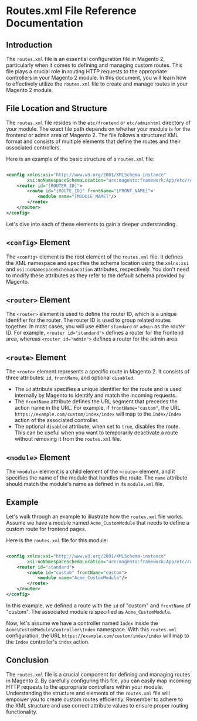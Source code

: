 # Routes.xml File Reference Documentation

## Introduction

The `routes.xml` file is an essential configuration file in Magento 2, particularly when it comes to defining and
managing custom routes. This file plays a crucial role in routing HTTP requests to the appropriate controllers in your
Magento 2 module. In this document, you will learn how to effectively utilize the `routes.xml` file to create and manage
routes in your Magento 2 module.

## File Location and Structure

The `routes.xml` file resides in the `etc/frontend` or `etc/adminhtml` directory of your module. The exact file path
depends on whether your module is for the frontend or admin area of Magento 2. The file follows a structured XML format
and consists of multiple elements that define the routes and their associated controllers.

Here is an example of the basic structure of a `routes.xml` file:

```xml

<config xmlns:xsi="http://www.w3.org/2001/XMLSchema-instance"
        xsi:noNamespaceSchemaLocation="urn:magento:framework:App/etc/routes.xsd">
    <router id="[ROUTER_ID]">
        <route id="[ROUTE_ID]" frontName="[FRONT_NAME]">
            <module name="[MODULE_NAME]"/>
        </route>
    </router>
</config>
```

Let's dive into each of these elements to gain a deeper understanding.

## `<config>` Element

The `<config>` element is the root element of the `routes.xml` file. It defines the XML namespace and specifies the
schema location using the `xmlns:xsi` and `xsi:noNamespaceSchemaLocation` attributes, respectively. You don't need to
modify these attributes as they refer to the default schema provided by Magento.

## `<router>` Element

The `<router>` element is used to define the router ID, which is a unique identifier for the router. The router ID is
used to group related routes together. In most cases, you will use either `standard` or `admin` as the router ID. For
example, `<router id="standard">` defines a router for the frontend area, whereas `<router id="admin">` defines a router
for the admin area.

## `<route>` Element

The `<route>` element represents a specific route in Magento 2. It consists of three attributes: `id`, `frontName`, and
optional `disabled`.

- The `id` attribute specifies a unique identifier for the route and is used internally by Magento to identify and match
  the incoming requests.
- The `frontName` attribute defines the URL segment that precedes the action name in the URL. For example,
  if `frontName="custom"`, the URL `https://example.com/custom/index/index` will map to the `Index/Index` action of the
  associated controller.
- The optional `disabled` attribute, when set to `true`, disables the route. This can be useful when you want to
  temporarily deactivate a route without removing it from the `routes.xml` file.

## `<module>` Element

The `<module>` element is a child element of the `<route>` element, and it specifies the name of the module that handles
the route. The `name` attribute should match the module's name as defined in its `module.xml` file.

## Example

Let's walk through an example to illustrate how the `routes.xml` file works. Assume we have a module
named `Acme_CustomModule` that needs to define a custom route for frontend pages.

Here is the `routes.xml` file for this module:

```xml

<config xmlns:xsi="http://www.w3.org/2001/XMLSchema-instance"
        xsi:noNamespaceSchemaLocation="urn:magento:framework:App/etc/routes.xsd">
    <router id="standard">
        <route id="custom" frontName="custom">
            <module name="Acme_CustomModule"/>
        </route>
    </router>
</config>
```

In this example, we defined a route with the `id` of "custom" and `frontName` of "custom". The associated module is
specified as `Acme_CustomModule`.

Now, let's assume we have a controller named `Index` inside the `Acme\CustomModule\Controller\Index` namespace. With
this `routes.xml` configuration, the URL `https://example.com/custom/index/index` will map to the `Index`
controller's `index` action.

## Conclusion

The `routes.xml` file is a crucial component for defining and managing routes in Magento 2. By carefully configuring
this file, you can easily map incoming HTTP requests to the appropriate controllers within your module. Understanding
the structure and elements of the `routes.xml` file will empower you to create custom routes efficiently. Remember to
adhere to the XML structure and use correct attribute values to ensure proper routing functionality.
